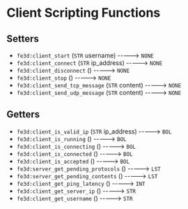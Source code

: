 # Client Scripting Functions

## Setters

- `fe3d:client_start` (`STR` username) -----> `NONE`
- `fe3d:client_connect` (`STR` ip_address) -----> `NONE`
- `fe3d:client_disconnect` () -----> `NONE`
- `fe3d:client_stop` () -----> `NONE`
- `fe3d:client_send_tcp_message` (`STR` content) -----> `NONE`
- `fe3d:client_send_udp_message` (`STR` content) -----> `NONE`

## Getters

- `fe3d:client_is_valid_ip` (`STR` ip_address) -----> `BOL`
- `fe3d:client_is_running` () -----> `BOL`
- `fe3d:client_is_connecting` () -----> `BOL`
- `fe3d:client_is_connected` () -----> `BOL`
- `fe3d:client_is_accepted` () -----> `BOL`
- `fe3d:server_get_pending_protocols` () -----> `LST`
- `fe3d:server_get_pending_contents` () -----> `LST`
- `fe3d:client_get_ping_latency` () -----> `INT`
- `fe3d:client_get_server_ip` () -----> `STR`
- `fe3d:client_get_username` () -----> `STR`
